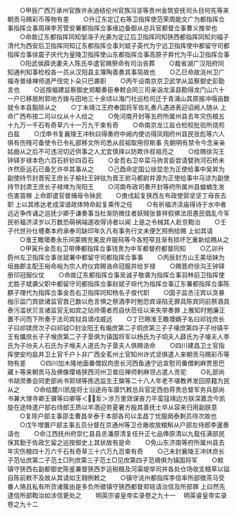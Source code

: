 <!-- { "loadSidebar": true } -->
　　○甲辰广西万承州官族许永迪结伦州官族冯坚等贵州金筑安抚司头目何先等来朝贡马赐彩币等物有差
　　○升辽东定辽右等卫指挥使范荣周能文广为都指挥佥事指挥佥事周瑛李芳管安署都指挥佥事缘边备御从总兵官都督佥事曹义推举也
　　○命故辽东都指挥同知邹溶子光袭为定辽后卫指挥同知狭西都指挥同知刘福子清代为西安后卫指挥同知辽东都指挥佥事刘斌子英代为宁远卫指挥使中都留守司都指挥佥事徐震子庆代为皇陵卫指挥使山东都指挥佥事高原子昇代为平山卫指挥佥事
　　○阳武侯薜诜妻夫人陈氏卒遣官赐祭命有司治丧葬
　　○裁省湖广汉阳府同知通判知事检校各一员从汉阳县主簿陶善奏其事简故也
　　○乙巳命故洮州卫广福寺普缘禅师道严侄完卜朵只巴袭职
　　○丙午设南京京卫武学从监察御史彭勖言也
　　○巡按福建监察御史郑颙奏臣奉敕会同三司亲诣龙溪县勘得龙门山六十一户已移居附郭地方拨与田地三十余顷以海门社巡检司迁于青浦山其原报冲塌亩数就令本县豁除从之
　　○丁未靖江王府奉国将军佐礼奏凡遇进表迎诏阙人随从  上命广西布按二司以仪从十人给之
　　○免河南开封等五府所属州县去年灾伤粮五十九万一千石有奇草六十一万九千束有奇
　　○命南京龙江盐仓检校批验所烧煎白盐
　　○戊申书复襄陵王冲秋曰得奏府中阙内使访得凤翔府州县民张彪等六人俱有伤残可备使令已令礼部移文所司悉从叔祖取用但斯事  先朝明有禁令今念亲亲姑曲从之后不可违况切近供事之人尤宜慎择以防欺诈叔祖亮之
　　○给赐徐沟王钟铎岁禄本色六百石折钞四百石
　　○金吾右卫卒栾马驹言臣尝请甓驹河石桥未许然臣运石已备乞许卒其事从之
　　○己酉命定国公徐显忠为正使给事中吴昇为副使持节封晋宪王庶长子榆社王钟铉为晋王驸马都尉井源为正使给事中马谅为副使持节封肃王庶长子禄埤为洵阳王
　　○河南布政司奏开封等府所属州县蝗蝻生发伤害苗稼  上命即遣官督捕毋令殃民
　　○庚戌起复狭西左布政使郭坚坚丁母丧去职  上以其练达老成深谙政体特命起复乘传之任
　　○有祈福济渎庙得诗于水中者远近争传诵之巡抚少卿于谦奏事当杜渐防微往者妖贼张普祥假佛法诳愚民倡乱今军民祈福济渎岁以万数恐萌祸端遂收得诗者以闻  上是之令械其人赴京鞫治
　　○壬子代世孙仕壥奏本府承奉司缺印年久凡有事务行文未便乞照例给赐  上如其请
　　○淮王瞻墺奏永乐间蒙赐兖冕皮弁服舄等今各短窄且渐有损坏乞重新给赐从之
　　○甲寅升金吾右卫带俸都指挥佥事钱贵为中军都督府都督同知
　　○乙卯升蔚州左卫指挥佥事张斌署中都留守司都指挥佥事事
　　○丙辰封方山王美垣妹为垣曲郡主配王裕命裕为宗人府仪宾赐诰命冠服并给岁禄
　　○赐晋府徐沟王钟铎册印冠服仪仗
　　○命故辽东都指挥佥事吴诚子敬袭为指挥佥事羽林前卫指挥使尤胜子斌袭父职中都留守司都指挥佥事赵斌子琮代为指挥佥事辽东署都指挥佥事陈麒子理代为指挥佥事金吾右卫指挥同知杨名子俊代职
　　○国子监丞汪宾以贪暴枷示监门宾欲诸监官救己数以危言惧之祭酒李时勉恐宾诬陷无罪具陈宾同前祭酒具泰污滥状贝言诸监官无如宾之玷师儒者而自伏莅任以来失举奏罪  上雅知时勉廉正置不问而下所奏于法司宾狱具谪戍威远
　　○丁巳赐淮王瞻墺嫡子名曰祁铨庶长子曰祁镔庶次子曰祁钺○封汝阳王有煽庶第二子垌庶第三子子壕庶第四子子坋镇平王有爌庶长子子堠庶第二子子垦俱为镇国将军以杨氏为子垌夫人薜氏为子壕夫人李氏为子坋夫人石氏为子堠夫人道氏为子垦夫人俱赐诰命
　　○四川建昌卫土官指挥使安均盐井卫土官千户卜非广西全茗州土官知州许式坚俱遣人来朝贡马赐彩币等物有差
　　○四川加木隆地面番僧奴肉思长河西鱼通宁远宣慰司番僧剌麻贾思巴藏卜等来朝贡马及佛像璎珞狭西河州卫普应禅师剌麻领占遣人贡驼
　　○礼部尚书胡濙奏会同吏部尚书郭琎等拣选监生王槃等二十八人年老不堪教养发回原籍为民从之
　　○命给麓川凯旋将士沿途舟车廪饩敕总兵官定西伯蒋贵总督军务兵部尚书兼大理寺卿王骥等曰卿等＜叐＞涉万里效谋奋力平蛮寇靖边方朕深嘉念今凯旋在途特遣户部右侍郎王质以羊酒迎劳夏暑方殷其善抚士卒从容来归用副朕意
　　○复除户部主事邵圭曹昌辛泰于本部各司以圭昌丁忧服阕泰剩员待次故也
　　○戊午增置户部主事五员分督在京通州等卫仓廒收放粮斛从户部左侍郎李暹奏请也
　　○命江西抚州府崇仁县县丞潘原清复任升正七品俸原清以九载任满部民保其勤于佐政乞留之巡按御史上其状故有是命
　　○免山东济南等府所属州县去年灾伤粮四十万六千石有奇草三十六万九百束有奇
　　○己未封襄陵王冲炑庶长子范址庶第二子范土□列庶第三子范土□见庶第四子范墑俱为镇国将军
　　○敕镇守狭西右副都御史陈鉴兼督狭西岁运税粮及河渠堤举司并各处仓场收支粮草以镒自陈前敕不及故从其请如王翱例敕之
　　○镇守洮州都指挥李信率所部徵茶马受番人赂且私有所货诸簇由是多负所徵镇守狭西都督郑铭请治信及所部罪  上曰然先逮信所部鞫治如涉信更处之
　　明英宗睿皇帝实录卷之九十一
　明英睿皇帝实录卷之九十二
